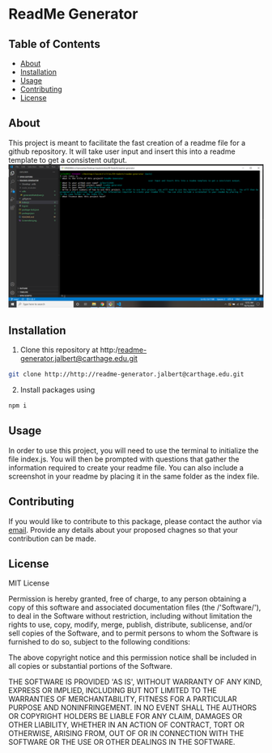 # ReadMe Generator 
## Table of Contents 
 * [About](#About) 
 * [Installation](#Installation) 
 * [Usage](#Usage) 
 * [Contributing](#Contributing) 
 * [License](#License) 
  
## About 
 This project is meant to facilitate the fast creation of a readme file for a github repository.  It will take user input and insert this into a readme template to get a consistent output. 
 ![](Screenshot.png) 
## Installation 
 1. Clone this repository at http:/readme-generator.jalbert@carthage.edu.git 
```sh 
git clone http://http://readme-generator.jalbert@carthage.edu.git
 ``` 
2. Install packages using 
```sh 
npm i
 ``` 
 
## Usage 
 In order to use this project, you will need to use the terminal to initialize the file index.js.  You will then be prompted with questions that gather the information required to create your readme file.  You can also include a screenshot in your readme by placing it in the same folder as the index file. 
## Contributing 
 If you would like to contribute to this package, please contact the author via [email](mailto:jalbert@carthage.edu).  Provide any details about your proposed chagnes so that your contribution can be made. 
## License 
 MIT License 
 
 Permission is hereby granted, free of charge, to any person obtaining a copy of this software and associated documentation files (the /'Software/'), to deal in the Software without restriction, including without limitation the rights to use, copy, modify, merge, publish, distribute, sublicense, and/or sell copies of the Software, and to permit persons to whom the Software is furnished to do so, subject to the following conditions: 
 
 The above copyright notice and this permission notice shall be included in all copies or substantial portions of the Software.  
  
 THE SOFTWARE IS PROVIDED 'AS IS', WITHOUT WARRANTY OF ANY KIND, EXPRESS OR IMPLIED, INCLUDING BUT NOT LIMITED TO THE WARRANTIES OF MERCHANTABILITY, FITNESS FOR A PARTICULAR PURPOSE AND NONINFRINGEMENT. IN NO EVENT SHALL THE AUTHORS OR COPYRIGHT HOLDERS BE LIABLE FOR ANY CLAIM, DAMAGES OR OTHER LIABILITY, WHETHER IN AN ACTION OF CONTRACT, TORT OR OTHERWISE, ARISING FROM,  OUT OF OR IN CONNECTION WITH THE SOFTWARE OR THE USE OR OTHER DEALINGS IN THE SOFTWARE. 
